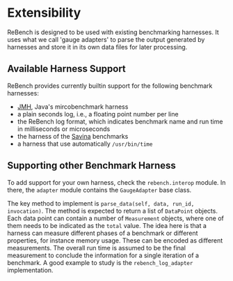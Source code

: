 # Extensibility

ReBench is designed to be used with existing benchmarking harnesses.
It uses what we call 'gauge adapters' to parse the output generated by harnesses
and store it in its own data files for later processing.

## Available Harness Support

ReBench provides currently builtin support for the following benchmark harnesses:

- [JMH](http://openjdk.java.net/projects/code-tools/jmh/), Java's mircobenchmark harness
- a plain seconds log, i.e., a floating point number per line
- the ReBench log format, which indicates benchmark name and run time in milliseconds or microseconds
- the harness of the [Savina](https://github.com/shamsimam/savina) benchmarks
- a harness that use automatically `/usr/bin/time`

## Supporting other Benchmark Harness

To add support for your own harness, check the `rebench.interop` module.
In there, the `adapter` module contains the `GaugeAdapter` base class.

The key method to implement is `parse_data(self, data, run_id, invocation)`.
The method is expected to return a list of `DataPoint` objects.
Each data point can contain a number of `Measurement` objects, where one of
them needs to be indicated as the `total` value.
The idea here is that a harness can measure different phases of a benchmark
or different properties, for instance memory usage.
These can be encoded as different measurements. The overall run time is
assumed to be the final measurement to conclude the information for a single
iteration of a benchmark.
A good example to study is the `rebench_log_adapter` implementation.
